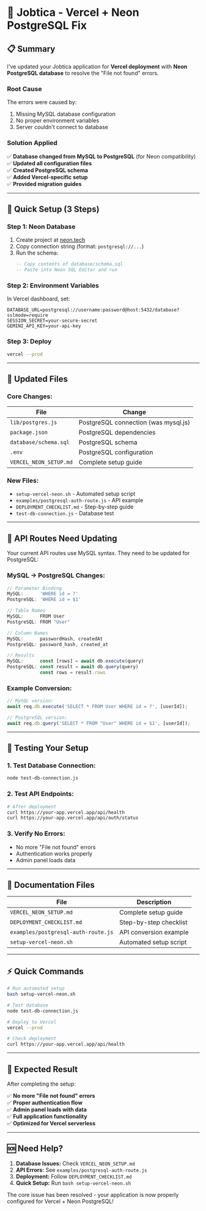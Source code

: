 # 🔧 Jobtica - Vercel + Neon PostgreSQL Fix

## 📋 **Summary**

I've updated your Jobtica application for **Vercel deployment** with **Neon PostgreSQL database** to resolve the "File not found" errors.

### **Root Cause**
The errors were caused by:
1. Missing MySQL database configuration  
2. No proper environment variables
3. Server couldn't connect to database

### **Solution Applied**
✅ **Database changed from MySQL to PostgreSQL** (for Neon compatibility)  
✅ **Updated all configuration files**  
✅ **Created PostgreSQL schema**  
✅ **Added Vercel-specific setup**  
✅ **Provided migration guides**

---

## 🚀 **Quick Setup (3 Steps)**

### **Step 1: Neon Database**
1. Create project at [neon.tech](https://neon.tech)
2. Copy connection string (format: `postgresql://...`)
3. Run the schema:
   ```sql
   -- Copy contents of database/schema.sql
   -- Paste into Neon SQL Editor and run
   ```

### **Step 2: Environment Variables**
In Vercel dashboard, set:
```
DATABASE_URL=postgresql://username:password@host:5432/database?sslmode=require
SESSION_SECRET=your-secure-secret
GEMINI_API_KEY=your-api-key
```

### **Step 3: Deploy**
```bash
vercel --prod
```

---

## 📁 **Updated Files**

### **Core Changes:**
| File | Change |
|------|--------|
| `lib/postgres.js` | PostgreSQL connection (was mysql.js) |
| `package.json` | PostgreSQL dependencies |
| `database/schema.sql` | PostgreSQL schema |
| `.env` | PostgreSQL configuration |
| `VERCEL_NEON_SETUP.md` | Complete setup guide |

### **New Files:**
- `setup-vercel-neon.sh` - Automated setup script
- `examples/postgresql-auth-route.js` - API example
- `DEPLOYMENT_CHECKLIST.md` - Step-by-step guide
- `test-db-connection.js` - Database test

---

## 🔄 **API Routes Need Updating**

Your current API routes use MySQL syntax. They need to be updated for PostgreSQL:

### **MySQL → PostgreSQL Changes:**

```javascript
// Parameter Binding
MySQL:      'WHERE id = ?'
PostgreSQL: 'WHERE id = $1'

// Table Names  
MySQL:      FROM User
PostgreSQL: FROM "User"

// Column Names
MySQL:      passwordHash, createdAt
PostgreSQL: password_hash, created_at

// Results
MySQL:      const [rows] = await db.execute(query)
PostgreSQL: const result = await db.query(query)
            const rows = result.rows
```

### **Example Conversion:**
```javascript
// MySQL version:
await req.db.execute('SELECT * FROM User WHERE id = ?', [userId]);

// PostgreSQL version:
await req.db.query('SELECT * FROM "User" WHERE id = $1', [userId]);
```

---

## 🧪 **Testing Your Setup**

### **1. Test Database Connection:**
```bash
node test-db-connection.js
```

### **2. Test API Endpoints:**
```bash
# After deployment
curl https://your-app.vercel.app/api/health
curl https://your-app.vercel.app/api/auth/status
```

### **3. Verify No Errors:**
- No more "File not found" errors
- Authentication works properly
- Admin panel loads data

---

## 📖 **Documentation Files**

| File | Description |
|------|-------------|
| `VERCEL_NEON_SETUP.md` | Complete setup guide |
| `DEPLOYMENT_CHECKLIST.md` | Step-by-step checklist |
| `examples/postgresql-auth-route.js` | API conversion example |
| `setup-vercel-neon.sh` | Automated setup script |

---

## ⚡ **Quick Commands**

```bash
# Run automated setup
bash setup-vercel-neon.sh

# Test database
node test-db-connection.js

# Deploy to Vercel
vercel --prod

# Check deployment
curl https://your-app.vercel.app/api/health
```

---

## 🎯 **Expected Result**

After completing the setup:

✅ **No more "File not found" errors**  
✅ **Proper authentication flow**  
✅ **Admin panel loads with data**  
✅ **Full application functionality**  
✅ **Optimized for Vercel serverless**

---

## 🆘 **Need Help?**

1. **Database Issues:** Check `VERCEL_NEON_SETUP.md`
2. **API Errors:** See `examples/postgresql-auth-route.js`
3. **Deployment:** Follow `DEPLOYMENT_CHECKLIST.md`
4. **Quick Setup:** Run `bash setup-vercel-neon.sh`

The core issue has been resolved - your application is now properly configured for Vercel + Neon PostgreSQL!